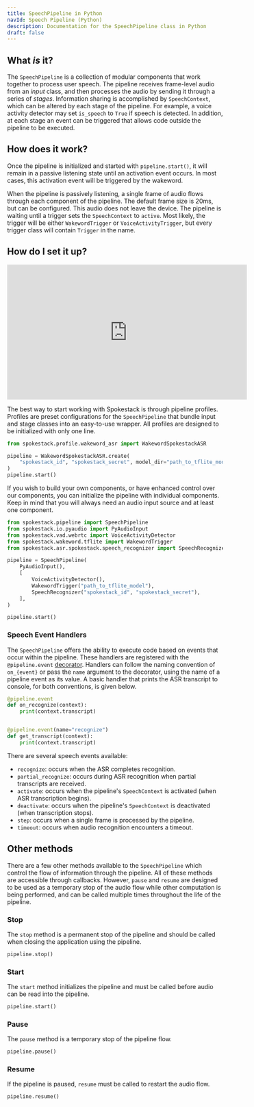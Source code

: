 ```yaml
---
title: SpeechPipeline in Python
navId: Speech Pipeline (Python)
description: Documentation for the SpeechPipeline class in Python
draft: false
---
```


## What _is_ it?

The `SpeechPipeline` is a collection of modular components that work together to process user speech. The pipeline receives frame-level audio from an _input_ class, and then processes the audio by sending it through a series of _stages_. Information sharing is accomplished by `SpeechContext`, which can be altered by each stage of the pipeline. For example, a voice activity detector may set `is_speech` to `True` if speech is detected. In addition, at each stage an event can be triggered that allows code outside the pipeline to be executed.

## How does it work?

Once the pipeline is initialized and started with `pipeline.start()`, it will remain in a passive listening state until an activation event occurs. In most cases, this activation event will be triggered by the wakeword.

When the pipeline is passively listening, a single frame of audio flows through each component of the pipeline. The default frame size is 20ms, but can be configured. This audio does not leave the device. The pipeline is waiting until a trigger sets the `SpeechContext` to `active`. Most likely, the trigger will be either `WakewordTrigger` or `VoiceActivityTrigger`, but every trigger class will contain `Trigger` in the name.

## How do I set it up?

<iframe width="560" height="315" src="https://www.youtube-nocookie.com/embed/AvhQ6-9nCrQ" frameborder="0" allow="accelerometer; autoplay; clipboard-write; encrypted-media; gyroscope; picture-in-picture" allowfullscreen></iframe>

The best way to start working with Spokestack is through pipeline profiles. Profiles are preset configurations for the `SpeechPipeline` that bundle input and stage classes into an easy-to-use wrapper. All profiles are designed to be initialized with only one line.

```python
from spokestack.profile.wakeword_asr import WakewordSpokestackASR

pipeline = WakewordSpokestackASR.create(
    "spokestack_id", "spokestack_secret", model_dir="path_to_tflite_model_dir"
)
pipeline.start()
```

If you wish to build your own components, or have enhanced control over our components, you can initialize the pipeline with individual components. Keep in mind that you will always need an audio input source and at least one component.

```python
from spokestack.pipeline import SpeechPipeline
from spokestack.io.pyaudio import PyAudioInput
from spokestack.vad.webrtc import VoiceActivityDetector
from spokestack.wakeword.tflite import WakewordTrigger
from spokestack.asr.spokestack.speech_recognizer import SpeechRecognizer

pipeline = SpeechPipeline(
    PyAudioInput(),
    [
        VoiceActivityDetector(),
        WakewordTrigger("path_to_tflite_model"),
        SpeechRecognizer("spokestack_id", "spokestack_secret"),
    ],
)

pipeline.start()
```

### Speech Event Handlers

The `SpeechPipeline` offers the ability to execute code based on events that occur within the pipeline. These handlers are registered with the `@pipeline.event` [decorator](https://www.python.org/dev/peps/pep-0318/). Handlers can follow the naming convention of `on_{event}` or pass the `name` argument to the decorator, using the name of a pipeline event as its value. A basic handler that prints the ASR transcript to console, for both conventions, is given below.

```python
@pipeline.event
def on_recognize(context):
    print(context.transcript)


@pipeline.event(name="recognize")
def get_transcript(context):
    print(context.transcript)
```

There are several speech events available:

- `recognize`: occurs when the ASR completes recognition.
- `partial_recognize`: occurs during ASR recognition when partial transcripts are received.
- `activate`: occurs when the pipeline's `SpeechContext` is activated (when ASR transcription begins).
- `deactivate`: occurs when the pipeline's `SpeechContext` is deactivated (when transcription stops).
- `step`: occurs when a single frame is processed by the pipeline.
- `timeout`: occurs when audio recognition encounters a timeout.

## Other methods

There are a few other methods available to the `SpeechPipeline` which control the flow of information through the pipeline. All of these methods are accessible through callbacks. However, `pause` and `resume` are designed to be used as a temporary stop of the audio flow while other computation is being performed, and can be called multiple times throughout the life of the pipeline.

### Stop

The `stop` method is a permanent stop of the pipeline and should be called when closing the application using the pipeline.

```python
pipeline.stop()
```

### Start

The `start` method initializes the pipeline and must be called before audio can be read into the pipeline.

```python
pipeline.start()
```

### Pause

The `pause` method is a temporary stop of the pipeline flow.

```python
pipeline.pause()
```

### Resume

If the pipeline is paused, `resume` must be called to restart the audio flow.

```python
pipeline.resume()
```
